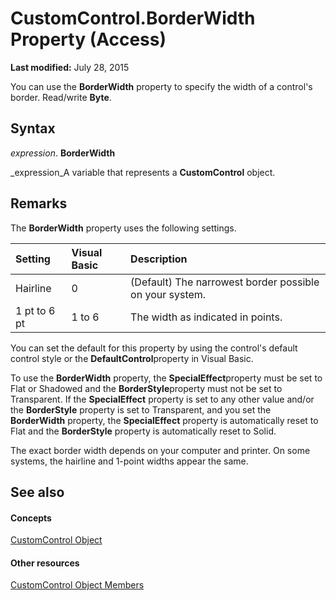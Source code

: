 
# CustomControl.BorderWidth Property (Access)

 **Last modified:** July 28, 2015

You can use the  **BorderWidth** property to specify the width of a control's border. Read/write **Byte**.

## Syntax

 _expression_. **BorderWidth**

 _expression_A variable that represents a  **CustomControl** object.


## Remarks

The  **BorderWidth** property uses the following settings.



|**Setting**|**Visual Basic**|**Description**|
|:-----|:-----|:-----|
|Hairline|0|(Default) The narrowest border possible on your system.|
|1 pt to 6 pt|1 to 6|The width as indicated in points.|
You can set the default for this property by using the control's default control style or the  **DefaultControl**property in Visual Basic.

To use the  **BorderWidth** property, the **SpecialEffect**property must be set to Flat or Shadowed and the  **BorderStyle**property must not be set to Transparent. If the  **SpecialEffect** property is set to any other value and/or the **BorderStyle** property is set to Transparent, and you set the **BorderWidth** property, the **SpecialEffect** property is automatically reset to Flat and the **BorderStyle** property is automatically reset to Solid.

The exact border width depends on your computer and printer. On some systems, the hairline and 1-point widths appear the same.


## See also


#### Concepts


 [CustomControl Object](a6ded8cf-4cf8-26ff-bade-f37a7ac52b02.md)
#### Other resources


 [CustomControl Object Members](3093550b-7994-fb58-044c-90e8da535f9d.md)
